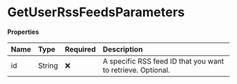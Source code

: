 # GetUserRssFeedsParameters

**Properties**

| Name | Type   | Required | Description                                                 |
| :--- | :----- | :------- | :---------------------------------------------------------- |
| id   | String | ❌       | A specific RSS feed ID that you want to retrieve. Optional. |
